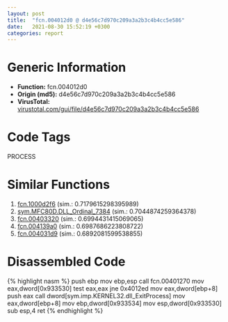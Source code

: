 ```yaml
---
layout: post
title:  "fcn.004012d0 @ d4e56c7d970c209a3a2b3c4b4cc5e586"
date:   2021-08-30 15:52:19 +0300
categories: report
---
```


# Generic Information
- **Function:** fcn.004012d0
- **Origin (md5):** d4e56c7d970c209a3a2b3c4b4cc5e586
- **VirusTotal:** [virustotal.com/gui/file/d4e56c7d970c209a3a2b3c4b4cc5e586][virustotal_ref]

# Code Tags
<span class="tag" id="PROCESS">PROCESS</span>


# Similar Functions

1. [fcn.1000d2f6][similar_1_ref] (sim.: 0.7179615298395989)
2. [sym.MFC80D.DLL\_Ordinal\_7384][similar_2_ref] (sim.: 0.7044874259364378)
3. [fcn.00403320][similar_3_ref] (sim.: 0.6994431415069065)
4. [fcn.004139a0][similar_4_ref] (sim.: 0.6987686223808722)
5. [fcn.004031d9][similar_5_ref] (sim.: 0.6892081599538855)


# Disassembled Code

{% highlight nasm %}
push ebp
mov ebp,esp
call fcn.00401270
mov eax,dword[0x933530]
test eax,eax
jne 0x4012ed
mov eax,dword[ebp+8]
push eax
call dword[sym.imp.KERNEL32.dll_ExitProcess]
mov eax,dword[ebp+8]
mov ebp,dword[0x933534]
mov esp,dword[0x933530]
sub esp,4
ret 
{% endhighlight %}


[similar_1_ref]: /report/fcn.1000d2f6@f306bc4e89ecdab5df7aa72172ee5f69
[similar_2_ref]: /report/sym.MFC80D.DLL_Ordinal_7384@ebea46c6b17785efc2ebcb24ad99656c
[similar_3_ref]: /report/fcn.00403320@c60344b51fa39a329b92557d24ff7670
[similar_4_ref]: /report/fcn.004139a0@e2ba7f10eb234338a49853c34d7d9c56
[similar_5_ref]: /report/fcn.004031d9@e38ba004520fa1a86a35b63e8d5843ef
[virustotal_ref]: https://www.virustotal.com/gui/file/d4e56c7d970c209a3a2b3c4b4cc5e586